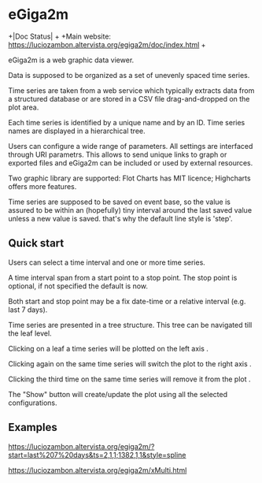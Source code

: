  eGiga2m
 =======
 
+|Doc Status|
+
+Main website: https://luciozambon.altervista.org/egiga2m/doc/index.html
+

eGiga2m is a web graphic data viewer.

Data is supposed to be organized as a set of unevenly spaced time series.

Time series are taken from a web service which typically extracts data from a structured database or are stored in a CSV file drag-and-dropped on the plot area.

Each time series is identified by a unique name and by an ID. Time series names are displayed in a hierarchical tree.

Users can configure a wide range of parameters. All settings are interfaced through URI parametrs. This allows to send unique links to graph or exported files and eGiga2m can be included or used by external resources.

Two graphic library are supported: Flot Charts has MIT licence; Highcharts offers more features.

Time series are supposed to be saved on event base, so the value is assured to be within an (hopefully) tiny interval around the last saved value unless a new value is saved. that's why the default line style is 'step'.

## Quick start
Users can select a time interval and one or more time series.

A time interval span from a start point to a stop point. The stop point is optional, if not specified the default is now.

Both start and stop point may be a fix date-time or a relative interval (e.g. last 7 days).

Time series are presented in a tree structure. This tree can be navigated till the leaf level.

Clicking on a leaf a time series will be plotted on the left axis .

Clicking again on the same time series will switch the plot to the right axis .

Clicking the third time on the same time series will remove it from the plot .

The "Show" button will create/update the plot using all the selected configurations.

## Examples

https://luciozambon.altervista.org/egiga2m/?start=last%207%20days&ts=2,1,1;1382,1,1&style=spline

https://luciozambon.altervista.org/egiga2m/xMulti.html
